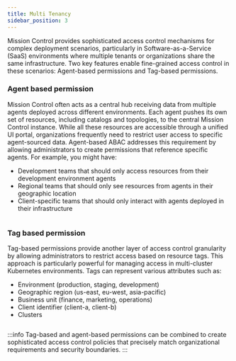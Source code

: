 ```yaml
---
title: Multi Tenancy
sidebar_position: 3
---
```


Mission Control provides sophisticated access control mechanisms for complex deployment scenarios, particularly in Software-as-a-Service (SaaS) environments where multiple tenants or organizations share the same infrastructure.
Two key features enable fine-grained access control in these scenarios: Agent-based permissions and Tag-based permissions.

### Agent based permission

Mission Control often acts as a central hub receiving data from multiple agents deployed across different environments. Each agent pushes its own set of resources, including catalogs and topologies, to the central Mission Control instance. While all these resources are accessible through a unified UI portal, organizations frequently need to restrict user access to specific agent-sourced data.
Agent-based ABAC addresses this requirement by allowing administrators to create permissions that reference specific agents.
For example, you might have:

- Development teams that should only access resources from their development environment agents
- Regional teams that should only see resources from agents in their geographic location
- Client-specific teams that should only interact with agents deployed in their infrastructure

```yaml title="agent-based-permission.yaml" file=<rootDir>/modules/mission-control/fixtures/permissions/agent-based-permission.yaml
```

### Tag based permission

Tag-based permissions provide another layer of access control granularity by allowing administrators to restrict access based on resource tags.
This approach is particularly powerful for managing access in multi-cluster Kubernetes environments.
Tags can represent various attributes such as:

- Environment (production, staging, development)
- Geographic region (us-east, eu-west, asia-pacific)
- Business unit (finance, marketing, operations)
- Client identifier (client-a, client-b)
- Clusters

```yaml title="tag-based-permission.yaml" file=<rootDir>/modules/mission-control/fixtures/permissions/tag-based-permission.yaml
```

:::info
Tag-based and agent-based permissions can be combined to create sophisticated access control policies that precisely match organizational requirements and security boundaries. 
:::